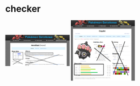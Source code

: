 # checker

<div>
<img src="https://github.com/petrovviacheslav/myitmo/blob/main/materials/pokemons/pok_att.png" width=40% align="middle">
<img src="https://github.com/petrovviacheslav/myitmo/blob/main/materials/pokemons/pok.png" width=40% align="middle">
</div>
